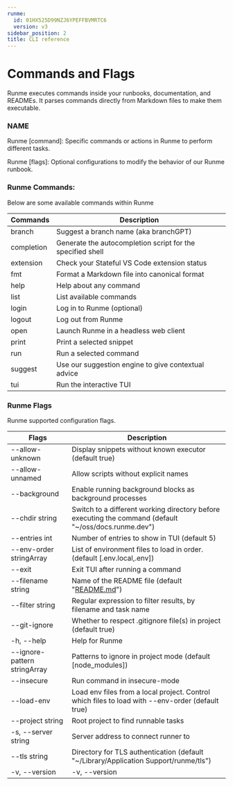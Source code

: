 ```yaml
---
runme:
  id: 01HX525D99NZJ6YPEFFBVMRTC6
  version: v3
sidebar_position: 2
title: CLI reference
---
```


# **Commands and Flags**

Runme executes commands inside your runbooks, documentation, and READMEs. It parses commands directly from Markdown files to make them executable.

### **NAME**

Runme [command]: Specific commands or actions in Runme to perform different tasks.

Runme [flags]: Optional configurations to modify the behavior of our Runme runbook.

### **Runme Commands**:

Below are some available commands within Runme

| Commands   | Description                                                |
| ---------- | ---------------------------------------------------------- |
| branch     | Suggest a branch name (aka branchGPT)                      |
| completion | Generate the autocompletion script for the specified shell |
| extension  | Check your Stateful VS Code extension status               |
| fmt        | Format a Markdown file into canonical format               |
| help       | Help about any command                                     |
| list       | List available commands                                    |
| login      | Log in to Runme (optional)                                 |
| logout     | Log out from Runme                                         |
| open       | Launch Runme in a headless web client                      |
| print      | Print a selected snippet                                   |
| run        | Run a selected command                                     |
| suggest    | Use our suggestion engine to give contextual advice        |
| tui        | Run the interactive TUI                                    |

### **Runme Flags**

Runme supported configuration flags.

| Flags                        | Description                                                                                           |
| ---------------------------- | ----------------------------------------------------------------------------------------------------- |
| --allow-unknown              | Display snippets without known executor (default true)                                                |
| --allow-unnamed              | Allow scripts without explicit names                                                                  |
| --background                 | Enable running background blocks as background processes                                              |
| --chdir string               | Switch to a different working directory before executing the command (default "~/oss/docs.runme.dev") |
| --entries int                | Number of entries to show in TUI (default 5)                                                          |
| --env-order stringArray      | List of environment files to load in order. (default [.env.local,.env])                               |
| --exit                       | Exit TUI after running a command                                                                      |
| --filename string            | Name of the README file (default "[README.md](http://readme.md/)")                                    |
| --filter string              | Regular expression to filter results, by filename and task name                                       |
| --git-ignore                 | Whether to respect .gitignore file(s) in project (default true)                                       |
| -h, --help                   | Help for Runme                                                                                        |
| --ignore-pattern stringArray | Patterns to ignore in project mode (default [node_modules])                                           |
| --insecure                   | Run command in insecure-mode                                                                          |
| --load-env                   | Load env files from a local project. Control which files to load with --env-order (default true)      |
| --project string             | Root project to find runnable tasks                                                                   |
| -s, --server string          | Server address to connect runner to                                                                   |
| --tls string                 | Directory for TLS authentication (default "~/Library/Application Support/runme/tls")                  |
| -v, --version                | -v, --version                                                                                         |
